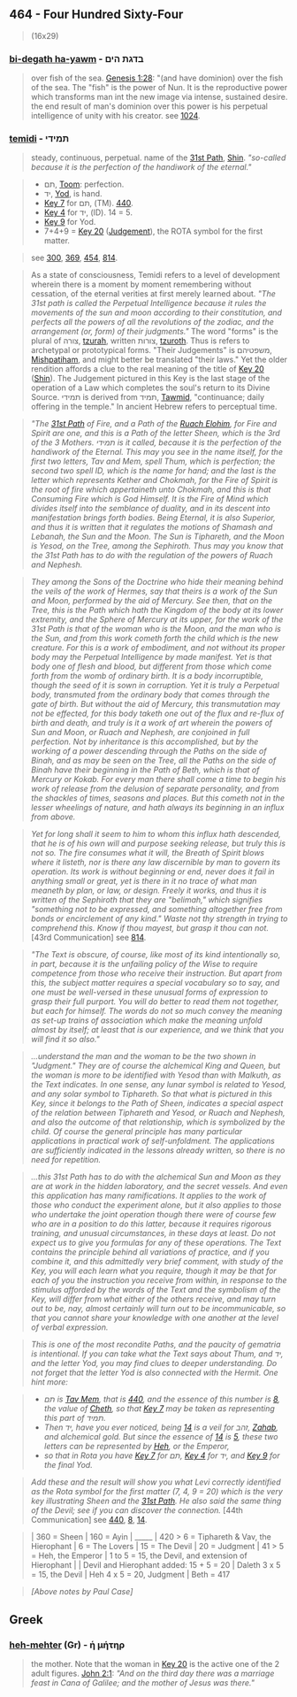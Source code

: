## 464 - Four Hundred Sixty-Four
> (16x29)

### [bi-degath ha-yawm](/keys/BDGTh.HIM) - בדגת הים
> over fish of the sea. [Genesis 1:28](http://biblehub.com/genesis/1-28.htm): "(and have dominion) over the fish of the sea. The "fish" is the power of Nun. It is the reproductive power which transforms man int the new image via intense, sustained desire. the end result of man's dominion over this power is his perpetual intelligence of unity with his creator. see [1024](1024).

### [temidi](/keys/ThMIDI) - תמידי
> steady, continuous, perpetual. name of the [31st Path](31), [Shin](/keys/Sh). *"so-called because it is the perfection of the handiwork of the eternal."*

> - תם, [Toom](/keys/ThM): perfection.
> - יד, [Yod](/keys/ID), is hand.
> - [Key 7](7) for תם, (TM). [440](440).
> - [Key 4](4) for יד, (ID). 14 = 5.
> - [Key 9](9) for Yod.
> - 7+4+9 = [Key 20](20) ([Judgement](/keys/Sh)), the ROTA symbol for the first matter.

> see [300](300), [369](369), [454](454), [814](814).

> As a state of consciousness, Temidi refers to a level of development wherein there is a moment by moment remembering without cessation, of the eternal verities at first merely learned about. *"The 31st path is called the Perpetual Intelligence because it rules the movements of the sun and moon according to their constitution, and perfects all the powers of all the revolutions of the zodiac, and the arrangement (or, form) of their judgments."* The word "forms" is the plural of צורה, [tzurah](/keys/TzVRH), written צורות, [tzuroth](/keys/TzVRVTh). Thus is refers to archetypal or prototypical forms. "Their Judgements" is משפטיהם, [Mishpatiham](/keys/MShPTIHM), and might better be translated "their laws." Yet the older rendition affords a clue to the real meaning of the title of [Key 20](20) ([Shin](/keys/Sh)). The Judgement pictured in this Key is the last stage of the operation of a Law which completes the soul's return to its Divine Source. תמידי is derived from תמיד, [Tawmid](/keys/ThMID), "continuance; daily offering in the temple." In ancient Hebrew refers to perceptual time.

> *"The [31st Path](31) of Fire, and a Path of the [Ruach Elohim](/keys/RVCh.ALHIM), for Fire and Spirit are one, and this is a Path of the letter Sheen, which is the 3rd of the 3 Mothers. תמידי is it called, because it is the perfection of the handiwork of the Eternal. This may you see in the name itself, for the first two letters, Tav and Mem, spell Thum, which is perfection; the second two spell ID, which is the name for hand; and the last is the letter which represents Kether and Chokmah, for the Fire of Spirit is the root of fire which appertaineth unto Chokmah, and this is that Consuming Fire which is God Himself. It is the Fire of Mind which divides itself into the semblance of duality, and in its descent into manifestation brings forth bodies. Being Eternal, it is also Superior, and thus it is written that it regulates the motions of Shamash and Lebanah, the Sun and the Moon. The Sun is Tiphareth, and the Moon is Yesod, on the Tree, among the Sephiroth. Thus may you know that the 31st Path has to do with the regulation of the powers of Ruach and Nephesh.*

> *They among the Sons of the Doctrine who hide their meaning behind the veils of the work of Hermes, say that theirs is a work of the Sun and Moon, performed by the aid of Mercury. See then, that on the Tree, this is the Path which hath the Kingdom of the body at its lower extremity, and the Sphere of Mercury at its upper, for the work of the 31st Path is that of the woman who is the Moon, and the man who is the Sun, and from this work cometh forth the child which is the new creature. For this is a work of embodiment, and not without its proper body may the Perpetual Intelligence by made manifest. Yet is that body one of flesh and blood, but different from those which come forth from the womb of ordinary birth. It is a body incorruptible, though the seed of it is sown in corruption. Yet it is truly a Perpetual body, transmuted from the ordinary body that comes through the gate of birth. But without the aid of Mercury, this transmutation may not be effected, for this body taketh one out of the flux and re-flux of birth and death, and truly is it a work of art wherein the powers of Sun and Moon, or Ruach and Nephesh, are conjoined in full perfection. Not by inheritance is this accomplished, but by the working of a power descending through the Paths on the side of Binah, and as may be seen on the Tree, all the Paths on the side of Binah have their beginning in the Path of Beth, which is that of Mercury or Kokab. For every man there shall come a time to begin his work of release from the delusion of separate personality, and from the shackles of times, seasons and places. But this cometh not in the lesser wheelings of nature, and hath always its beginning in an influx from above.*

> *Yet for long shall it seem to him to whom this influx hath descended, that he is of his own will and purpose seeking release, but truly this is not so. The fire consumes what it will, the Breath of Spirit blows where it listeth, nor is there any law discernible by man to govern its operation. Its work is without beginning or end, never does it fail in anything small or great, yet is there in it no trace of what man meaneth by plan, or law, or design. Freely it works, and thus it is written of the Sephiroth that they are "belimah," which signifies "something not to be expressed, and something altogether free from bonds or encirclement of any kind." Waste not thy strength in trying to comprehend this. Know if thou mayest, but grasp it thou can not.* [43rd Communication] see [814](814).

> *"The Text is obscure, of course, like most of its kind intentionally so, in part, because it is the unfailing policy of the Wise to require competence from those who receive their instruction. But apart from this, the subject matter requires a special vocabulary so to say, and one must be well-versed in these unusual forms of expression to grasp their full purport. You will do better to read them not together, but each for himself. The words do not so much convey the meaning as set-up trains of association which make the meaning unfold almost by itself; at least that is our experience, and we think that you will find it so also."*

> *...understand the man and the woman to be the two shown in "Judgment." They are of course the alchemical King and Queen, but the woman is more to be identified with Yesod than with Malkuth, as the Text indicates. In one sense, any lunar symbol is related to Yesod, and any solar symbol to Tiphareth. So that what is pictured in this Key, since it belongs to the Path of Sheen, indicates a special aspect of the relation between Tiphareth and Yesod, or Ruach and Nephesh, and also the outcome of that relationship, which is symbolized by the child. Of course the general principle has many particular applications in practical work of self-unfoldment. The applications are sufficiently indicated in the lessons already written, so there is no need for repetition.*

> *...this 31st Path has to do with the alchemical Sun and Moon as they are at work in the hidden laboratory, and the secret vessels. And even this application has many ramifications. It applies to the work of those who conduct the experiment alone, but it also applies to those who undertake the joint operation though there were of course few who are in a position to do this latter, because it requires rigorous training, and unusual circumstances, in these days at least. Do not expect us to give you formulas for any of these operations. The Text contains the principle behind all variations of practice, and if you combine it, and this admittedly very brief comment, with study of the Key, you will each learn what you require, though it may be that for each of you the instruction you receive from within, in response to the stimulus afforded by the words of the Text and the symbolism of the Key, will differ from what either of the others receive, and may turn out to be, nay, almost certainly will turn out to be incommunicable, so that you cannot share your knowledge with one another at the level of verbal expression.*

> *This is one of the most recondite Paths, and the paucity of gematria is intentional. If you can take what the Text says about Thum, and יד, and the letter Yod, you may find clues to deeper understanding. Do not forget that the letter Yod is also connected with the Hermit. One hint more:*

> - *תם is [Tav Mem](/keys/ThM), that is [440](440), and the essence of this number is [8](8), the value of [Cheth](/keys/Ch), so that [Key 7](7) may be taken as representing this part of תמיד.*
> - *Then יד, have you ever noticed, being [14](14) is a veil for זהב, [Zahab](/keys/ZHB), and alchemical gold. But since the essence of [14](14) is [5](5), these two letters can be represented by [Heh](/keys/H), or the Emperor,*
> - *so that in Rota you have [Key 7](7) for תם, [Key 4](4) for יד, and [Key 9](9) for the final Yod.*

> *Add these and the result will show you what Levi correctly identified as the Rota symbol for the first matter (7, 4, 9 = 20) which is the very key illustrating Sheen and the [31st Path](31). He also said the same thing of the Devil; see if you can discover the connection.* [44th Communication] see [440](440), [8](8), [14](14).

>	| 360 = Sheen
>	| 160 = Ayin
>	| _____
>	| 420 > 6 = Tiphareth & Vav, the Hierophant
>	|       6 = The Lovers
>	|      15 = The Devil
>	|      20 = Judgment
>	|  41 > 5 = Heh, the Emperor
>	|  1 to 5 = 15, the Devil, and extension of Hierophant
>	| 
>	| Devil and Hierophant added: 15 + 5 = 20
>	|                       Daleth 3 x 5 = 15, the Devil
>	|                          Heh 4 x 5 = 20, Judgment
>	|                               Beth = 417

> *[Above notes by Paul Case]*

## Greek

### [heh-mehter](/greek?word=h+mhThr) (Gr) - ἡ μήτηρ
> the mother. Note that the woman in [Key 20](20) is the active one of the 2 adult figures. [John 2:1](http://biblehub.com/john/2-1.htm): *"And on the third day there was a marriage feast in Cana of Galilee; and the mother of Jesus was there."*

